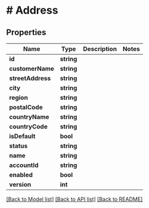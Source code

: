 # # Address

## Properties

Name | Type | Description | Notes
------------ | ------------- | ------------- | -------------
**id** | **string** |  |
**customerName** | **string** |  |
**streetAddress** | **string** |  |
**city** | **string** |  |
**region** | **string** |  |
**postalCode** | **string** |  |
**countryName** | **string** |  |
**countryCode** | **string** |  |
**isDefault** | **bool** |  |
**status** | **string** |  |
**name** | **string** |  |
**accountId** | **string** |  |
**enabled** | **bool** |  |
**version** | **int** |  |

[[Back to Model list]](../../README.md#models) [[Back to API list]](../../README.md#endpoints) [[Back to README]](../../README.md)

